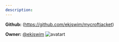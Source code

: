 ```yaml
---
description: 
---
```



**Github:** (https://github.com/ekjswim/mycroftjacket)

**Owner:** [@ekjswim](https://github.com/ekjswim) ![avatart](https://avatars1.githubusercontent.com/u/15040216?v=4)

